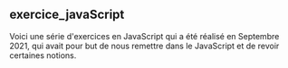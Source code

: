 ## exercice_javaScript
Voici une série d'exercices en JavaScript qui a été réalisé en Septembre 2021, qui avait pour but de nous remettre dans le JavaScript et de revoir certaines notions.
